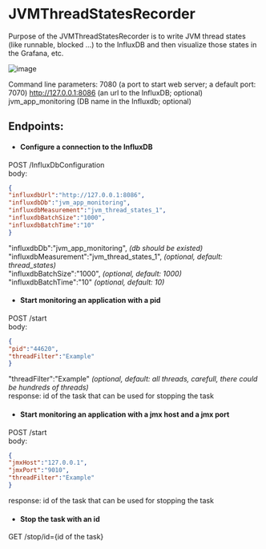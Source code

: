 # JVMThreadStatesRecorder

Purpose of the JVMThreadStatesRecorder is to write JVM thread states (like runnable, blocked ...) to the InfluxDB and then visualize those states in the Grafana, etc.

![image](https://user-images.githubusercontent.com/79479018/160123811-21223bf5-466c-4f8d-9652-170e3ac6d905.png)

Command line parameters:
7080 (a port to start web server; a default port: 7070) http://127.0.0.1:8086 (an url to the InfluxDB; optional) jvm_app_monitoring (DB name in the Influxdb; optional)

## Endpoints:

- #### Configure a connection to the InfluxDB  
POST /InfluxDbConfiguration  
body:
```json
{  
"influxdbUrl":"http://127.0.0.1:8086",  
"influxdbDb":"jvm_app_monitoring",  
"influxdbMeasurement":"jvm_thread_states_1",  
"influxdbBatchSize":"1000",  
"influxdbBatchTime":"10"  
}
```
"influxdbDb":"jvm_app_monitoring",  *(db should be existed)*  
"influxdbMeasurement":"jvm_thread_states_1",  *(optional, default: thread_states)*  
"influxdbBatchSize":"1000",  *(optional, default: 1000)*  
"influxdbBatchTime":"10"  *(optional, default: 10)* 

- #### Start monitoring an application with a pid  
POST /start  
body:
```json
{  
"pid":"44620",  
"threadFilter":"Example"  
}  
```
"threadFilter":"Example" *(optional, default: all threads, carefull, there could be hundreds of threads)*  
response: id of the task that can be used for stopping the task  
  
- #### Start monitoring an application with a jmx host and a jmx port  
POST /start  
body:
```json
{  
"jmxHost":"127.0.0.1",  
"jmxPort":"9010",  
"threadFilter":"Example"  
}  
```
response: id of the task that can be used for stopping the task  
  
- #### Stop the task with an id  
GET /stop/id={id of the task}  

